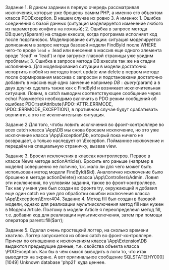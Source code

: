 Задание 1. В даном задании в первую очередь рассматривал исключения, которые уже брошены самим PHP, а именно его объектом класса
        PDOException. В нашем случае их ровно 3. А именно: 1. Ошибка соединения с базой данных (ситуация моделируется изменение любого из
        параметров конфига на ложный); 2. Ошибка в запросе метода DB:query($param) на стадии execute, когда программа исполняет код после
        подстановок. Моделирование ситуации: ситуация моделируется дописанием в запрос метода базовой модели FindById после WHERE чего-то
        вроде `lead` = :lead или внесения в массив еще одного элемента вроде ':lead' => 'lead') и при загрузке главной страницы уже увидим
        проблемы;
        3. Ошибка в запросе метода DB:execute так же на стадии исполнения. Для моделирования ситуации в модели достаточно испортить любой
        из методов insert update или delete в первом методе после формирования массива с запросом и подстановками достаточно добавить в массив
        ещё одно занчение например $DB:query($param) а в двух других сделать также как с FindById и возникает исключительная ситуация.
        Ловим, в catch выводим соответствующее сообщение через echo/
        Разумеется необходимо включить в PDO режим сообщений об ошибках PDO::setAttribute(\PDO::ATTR_ERRMODE, \PDO::ERRMODE_EXCEPTION), в противном
        случае будут срабатывать ворнинги, а это не исключительная ситуация.

Задание 2.Для того, чтобы ловить исключения во фронт-контроллере во всех catch класса \App\DB мы снова бросаем исключение, но это уже исключение
        класса \App\Exception\Db, который пока ничего не возвращает, а только наследует от \Exception.
        Пойманное исключение и передаём на специальную страничку, вызвав view.

Задание 3. Бросил исключения в классах контроллеров. Первое в классе News методе actionArticle(). Бросить его раньше (напрмер в модели) совершенно не логично, т.к.
        мало ли для чего может быть использован метод модели FindById($id). Аналогично исключение было брошено в методе actionDelete() класса
        \App\Controllers\Admin.
        Ловил эти исключения, по условиям задания, также во фронт-контроллере. Так как у меня уже был создан во фронте try, окружающий
        я добавил еще один catch но уже для обработки ошибки исключения класса \App\Exceptions\Error404.
Задание 4. Метод fill был создан в базовой модели, однако для реализации мультиисключения метод fill нам нужен в Модели Article.
        Поэтому в модели Article я переопределеил метод fill, т.е. добавил код для реализации мультиисключения, затем при помощи оператора
        parent::fill($arr);

Задание 5. Сделал очень простецкий логгер, на сколько времени хватило. Логгер запускается из обоих catch во фронт-контроллере. Причем по отношению
        к исключениям класса \App\Extension\DB выдаются предыдущие данные, т.е. свойства объекта класса \PDOException. Как бы в чём смысл выводить
        в логи то, что итак выводится на экране. А вот оригинальное сообщение SQLSTATE[HY000] [1049] Unknown database 'php21' куда ценнее.